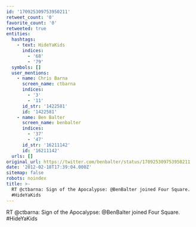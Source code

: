 ```yaml
---
id: '170925309753950211'
retweet_count: '0'
favorite_count: '0'
retweeted: true
entities:
  hashtags:
    - text: HideYaKids
      indices:
        - '68'
        - '79'
  symbols: []
  user_mentions:
    - name: Chris Barna
      screen_name: ctbarna
      indices:
        - '3'
        - '11'
      id_str: '1422581'
      id: '1422581'
    - name: Ben Balter
      screen_name: benbalter
      indices:
        - '37'
        - '47'
      id_str: '16211142'
      id: '16211142'
  urls: []
original_url: https://twitter.com/benbalter/status/170925309753950211
date: '2012-02-18T17:39:04.000Z'
sitemap: false
robots: noindex
title: >-
  RT @ctbarna: Sign of the Apocalypse: @BenBalter joined Four Square.
  #HideYaKids
---
```


RT @ctbarna: Sign of the Apocalypse: @BenBalter joined Four Square. #HideYaKids